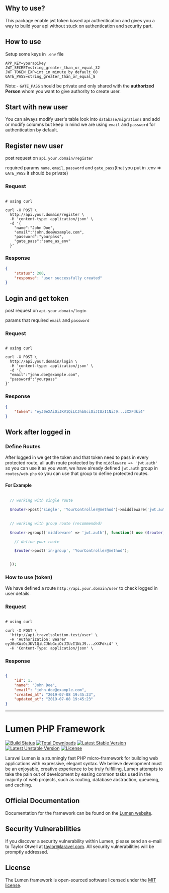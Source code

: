 ## Why to use?

This package enable jwt token based api authentication and gives you a way to build your api without stuck on authentication and security part.


## How to use

Setup some keys in `.env` file

```
APP_KEY=yourapikey
JWT_SECRET=string_greater_than_or_equal_32
JWT_TOKEN_EXP=int_in_minute_by_default_60
GATE_PASS=string_greater_than_or_equal_8
```

Note:- `GATE_PASS` should be private and only shared with the **authorized Person** whom you want to give authority to create user. 


## Start with new user

You can always modify user's table look into `database/migrations` and add or modify columns but keep in mind we are using `email` and `password` for authentication by default.



## Register new user

post request on `api.your.domain/register`

required params `name`, `email`, `password` and `gate_pass`(that you put in .env => `GATE_PASS` it should be private)


### Request

``` curl

# using curl

curl -X POST \
  http://api.your.domain/register \
  -H 'content-type: application/json' \
  -d '{
    "name":"John Doe",
    "email":"john.doe@example.com",
    "password":"yourpass",
    "gate_pass":"same_as_env"
  }'

```

### Response

``` json
{
    "status": 200,
    "response": "user successfully created"
}
```


## Login and get token

post request on `api.your.domain/login`

params that required `email` and `password`

### Request

``` curl

# using curl

curl -X POST \
  http://api.your.domain/login \
  -H 'content-type: application/json' \
  -d '{
  "email":"john.doe@example.com",
  "password":"yourpass"
}'

```

### Response

``` json
{
    "token": "eyJ0eXAiOiJKV1QiLCJhbGciOiJIUzI1NiJ9...zXXFdki4"
}
```

## Work after logged in

### Define Routes
After logged in we get the token and that token need to pass in every protected  route, all auth route protected by the `middleware => 'jwt.auth'` so you can use it as you want, we have already defined  `jwt.auth` group in `routes/web.php` so you can use that group to define protected routes.

#### For Example

``` php
  
  // working with single route

  $router->post('single', 'YourController@method')->middleware('jwt.auth');
  

  // working with group route (recommended)

  $router->group(['middleware' => 'jwt.auth'], function() use ($router) {

    // define your route

    $router->post('in-group', 'YourController@method');


  });

```

### How to use (token)

We have defined a route `http://api.your.domain/user` to check logged in user details.


### Request

``` curl

# using curl

curl -X POST \
  'http://api.travelsolution.test/user' \
  -H 'Authorization: Bearer eyJ0eXAiOiJKV1QiLCJhbGciOiJIUzI1NiJ9...zXXFdki4' \
  -H 'Content-Type: application/json' \
```

### Response

``` json

{
    "id": 1,
    "name": "John Doe",
    "email": "john.doe@example.com",
    "created_at": "2019-07-08 19:45:23",
    "updated_at": "2019-07-08 19:45:23"
}

```

___



# Lumen PHP Framework

[![Build Status](https://travis-ci.org/laravel/lumen-framework.svg)](https://travis-ci.org/laravel/lumen-framework)
[![Total Downloads](https://poser.pugx.org/laravel/lumen-framework/d/total.svg)](https://packagist.org/packages/laravel/lumen-framework)
[![Latest Stable Version](https://poser.pugx.org/laravel/lumen-framework/v/stable.svg)](https://packagist.org/packages/laravel/lumen-framework)
[![Latest Unstable Version](https://poser.pugx.org/laravel/lumen-framework/v/unstable.svg)](https://packagist.org/packages/laravel/lumen-framework)
[![License](https://poser.pugx.org/laravel/lumen-framework/license.svg)](https://packagist.org/packages/laravel/lumen-framework)

Laravel Lumen is a stunningly fast PHP micro-framework for building web applications with expressive, elegant syntax. We believe development must be an enjoyable, creative experience to be truly fulfilling. Lumen attempts to take the pain out of development by easing common tasks used in the majority of web projects, such as routing, database abstraction, queueing, and caching.

## Official Documentation

Documentation for the framework can be found on the [Lumen website](https://lumen.laravel.com/docs).

## Security Vulnerabilities

If you discover a security vulnerability within Lumen, please send an e-mail to Taylor Otwell at taylor@laravel.com. All security vulnerabilities will be promptly addressed.

## License

The Lumen framework is open-sourced software licensed under the [MIT license](https://opensource.org/licenses/MIT).

